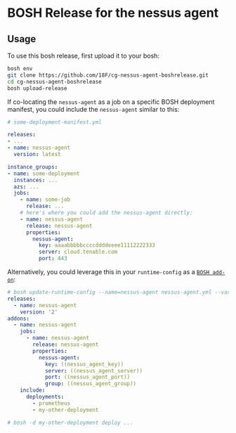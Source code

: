 # BOSH Release for the nessus agent

## Usage

To use this bosh release, first upload it to your bosh:

```sh
bosh env
git clone https://github.com/18F/cg-nessus-agent-boshrelease.git
cd cg-nessus-agent-boshrelease
bosh upload-release
```

If co-locating the `nessus-agent` as a job on a specific BOSH deployment manifest, you could include the `nessus-agent` similar to this:

```yml
# some-deployment-manifest.yml

releases:
- ...
- name: nessus-agent
  version: latest

instance_groups:
- name: some-deployment
  instances: ...
  azs: ...
  jobs:
    - name: some-job
      release: ...
    # here's where you could add the nessus-agent directly:
    - name: nessus-agent
      release: nessus-agent
      properties:
        nessus-agent:
          key: aaaabbbbbccccddddeeee11112222333
          server: cloud.tenable.com
          port: 443
```

Alternatively, you could leverage this in your `runtime-config` as a [`BOSH add-on`](https://bosh.io/docs/runtime-config/#addons):

```yml
# bosh update-runtime-config --name=nessus-agent nessus-agent.yml --vars-file=/tmp/nessus-agent-vars.yml
releases:
  - name: nessus-agent
    version: '2'
addons:
  - name: nessus-agent
    jobs:
      - name: nessus-agent
        release: nessus-agent
        properties:
          nessus-agent:
            key: ((nessus_agent_key))
            server: ((nessus_agent_server))
            port: ((nessus_agent_port))
            group: ((nessus_agent_group))
    include:
      deployments:
        - prometheus
        - my-other-deployment

# bosh -d my-other-deployment deploy ...
```
